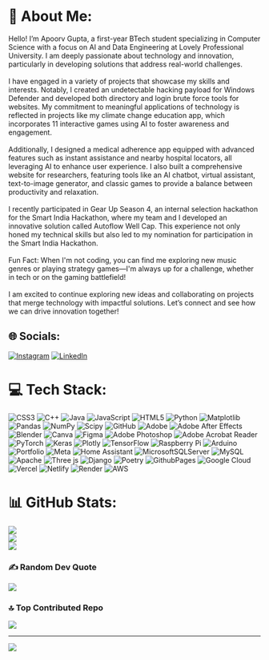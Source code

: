 # 💫 About Me:
Hello! I’m Apoorv Gupta, a first-year BTech student specializing in Computer Science with a focus on AI and Data Engineering at Lovely Professional University. I am deeply passionate about technology and innovation, particularly in developing solutions that address real-world challenges.<br><br>I have engaged in a variety of projects that showcase my skills and interests. Notably, I created an undetectable hacking payload for Windows Defender and developed both directory and login brute force tools for websites. My commitment to meaningful applications of technology is reflected in projects like my climate change education app, which incorporates 11 interactive games using AI to foster awareness and engagement.<br><br>Additionally, I designed a medical adherence app equipped with advanced features such as instant assistance and nearby hospital locators, all leveraging AI to enhance user experience. I also built a comprehensive website for researchers, featuring tools like an AI chatbot, virtual assistant, text-to-image generator, and classic games to provide a balance between productivity and relaxation.<br><br>I recently participated in Gear Up Season 4, an internal selection hackathon for the Smart India Hackathon, where my team and I developed an innovative solution called Autoflow Well Cap. This experience not only honed my technical skills but also led to my nomination for participation in the Smart India Hackathon.<br><br>Fun Fact: When I'm not coding, you can find me exploring new music genres or playing strategy games—I'm always up for a challenge, whether in tech or on the gaming battlefield!<br><br>I am excited to continue exploring new ideas and collaborating on projects that merge technology with impactful solutions. Let’s connect and see how we can drive innovation together!


## 🌐 Socials:
[![Instagram](https://img.shields.io/badge/Instagram-%23E4405F.svg?logo=Instagram&logoColor=white)](https://instagram.com/i__apoorv__01) [![LinkedIn](https://img.shields.io/badge/LinkedIn-%230077B5.svg?logo=linkedin&logoColor=white)](https://linkedin.com/in/-apoorv-) 

# 💻 Tech Stack:
![CSS3](https://img.shields.io/badge/css3-%231572B6.svg?style=plastic&logo=css3&logoColor=white) ![C++](https://img.shields.io/badge/c++-%2300599C.svg?style=plastic&logo=c%2B%2B&logoColor=white) ![Java](https://img.shields.io/badge/java-%23ED8B00.svg?style=plastic&logo=openjdk&logoColor=white) ![JavaScript](https://img.shields.io/badge/javascript-%23323330.svg?style=plastic&logo=javascript&logoColor=%23F7DF1E) ![HTML5](https://img.shields.io/badge/html5-%23E34F26.svg?style=plastic&logo=html5&logoColor=white) ![Python](https://img.shields.io/badge/python-3670A0?style=plastic&logo=python&logoColor=ffdd54) ![Matplotlib](https://img.shields.io/badge/Matplotlib-%23ffffff.svg?style=plastic&logo=Matplotlib&logoColor=black) ![Pandas](https://img.shields.io/badge/pandas-%23150458.svg?style=plastic&logo=pandas&logoColor=white) ![NumPy](https://img.shields.io/badge/numpy-%23013243.svg?style=plastic&logo=numpy&logoColor=white) ![Scipy](https://img.shields.io/badge/SciPy-%230C55A5.svg?style=plastic&logo=scipy&logoColor=%white) ![GitHub](https://img.shields.io/badge/github-%23121011.svg?style=plastic&logo=github&logoColor=white) ![Adobe](https://img.shields.io/badge/adobe-%23FF0000.svg?style=plastic&logo=adobe&logoColor=white) ![Adobe After Effects](https://img.shields.io/badge/Adobe%20After%20Effects-9999FF.svg?style=plastic&logo=Adobe%20After%20Effects&logoColor=white) ![Blender](https://img.shields.io/badge/blender-%23F5792A.svg?style=plastic&logo=blender&logoColor=white) ![Canva](https://img.shields.io/badge/Canva-%2300C4CC.svg?style=plastic&logo=Canva&logoColor=white) ![Figma](https://img.shields.io/badge/figma-%23F24E1E.svg?style=plastic&logo=figma&logoColor=white) ![Adobe Photoshop](https://img.shields.io/badge/adobe%20photoshop-%2331A8FF.svg?style=plastic&logo=adobe%20photoshop&logoColor=white) ![Adobe Acrobat Reader](https://img.shields.io/badge/Adobe%20Acrobat%20Reader-EC1C24.svg?style=plastic&logo=Adobe%20Acrobat%20Reader&logoColor=white) ![PyTorch](https://img.shields.io/badge/PyTorch-%23EE4C2C.svg?style=plastic&logo=PyTorch&logoColor=white) ![Keras](https://img.shields.io/badge/Keras-%23D00000.svg?style=plastic&logo=Keras&logoColor=white) ![Plotly](https://img.shields.io/badge/Plotly-%233F4F75.svg?style=plastic&logo=plotly&logoColor=white) ![TensorFlow](https://img.shields.io/badge/TensorFlow-%23FF6F00.svg?style=plastic&logo=TensorFlow&logoColor=white) ![Raspberry Pi](https://img.shields.io/badge/-RaspberryPi-C51A4A?style=plastic&logo=Raspberry-Pi) ![Arduino](https://img.shields.io/badge/-Arduino-00979D?style=plastic&logo=Arduino&logoColor=white) ![Portfolio](https://img.shields.io/badge/Portfolio-%23000000.svg?style=plastic&logo=firefox&logoColor=#FF7139) ![Meta](https://img.shields.io/badge/Meta-%230467DF.svg?style=plastic&logo=Meta&logoColor=white) ![Home Assistant](https://img.shields.io/badge/home%20assistant-%2341BDF5.svg?style=plastic&logo=home-assistant&logoColor=white) ![MicrosoftSQLServer](https://img.shields.io/badge/Microsoft%20SQL%20Server-CC2927?style=plastic&logo=microsoft%20sql%20server&logoColor=white) ![MySQL](https://img.shields.io/badge/mysql-4479A1.svg?style=plastic&logo=mysql&logoColor=white) ![Apache](https://img.shields.io/badge/apache-%23D42029.svg?style=plastic&logo=apache&logoColor=white) ![Three js](https://img.shields.io/badge/threejs-black?style=plastic&logo=three.js&logoColor=white) ![Django](https://img.shields.io/badge/django-%23092E20.svg?style=plastic&logo=django&logoColor=white) ![Poetry](https://img.shields.io/badge/Poetry-%233B82F6.svg?style=plastic&logo=poetry&logoColor=0B3D8D) ![GithubPages](https://img.shields.io/badge/github%20pages-121013?style=plastic&logo=github&logoColor=white) ![Google Cloud](https://img.shields.io/badge/GoogleCloud-%234285F4.svg?style=plastic&logo=google-cloud&logoColor=white) ![Vercel](https://img.shields.io/badge/vercel-%23000000.svg?style=plastic&logo=vercel&logoColor=white) ![Netlify](https://img.shields.io/badge/netlify-%23000000.svg?style=plastic&logo=netlify&logoColor=#00C7B7) ![Render](https://img.shields.io/badge/Render-%46E3B7.svg?style=plastic&logo=render&logoColor=white) ![AWS](https://img.shields.io/badge/AWS-%23FF9900.svg?style=plastic&logo=amazon-aws&logoColor=white)
# 📊 GitHub Stats:
![](https://github-readme-stats.vercel.app/api?username=iapoorv01&theme=shadow_red&hide_border=false&include_all_commits=false&count_private=false)<br/>
![](https://github-readme-streak-stats.herokuapp.com/?user=iapoorv01&theme=shadow_red&hide_border=false)<br/>
![](https://github-readme-stats.vercel.app/api/top-langs/?username=iapoorv01&theme=shadow_red&hide_border=false&include_all_commits=false&count_private=false&layout=compact)

### ✍️ Random Dev Quote
![](https://quotes-github-readme.vercel.app/api?type=vetical&theme=radical)

### 🔝 Top Contributed Repo
![](https://github-contributor-stats.vercel.app/api?username=iapoorv01&limit=5&theme=dark&combine_all_yearly_contributions=true)

---
[![](https://visitcount.itsvg.in/api?id=iapoorv01&icon=0&color=4)](https://visitcount.itsvg.in)

